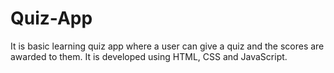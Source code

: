 # Quiz-App
It is basic learning quiz app where a user can give a quiz and the scores are awarded to them. It is developed using HTML, CSS and JavaScript.
